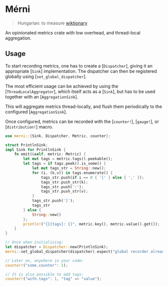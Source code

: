 # Mérni

> Hungarian: to measure
> [wiktionary](https://en.wiktionary.org/wiki/m%C3%A9r#Hungarian)

An opinionated metrics crate with low overhead, and thread-local aggregation.

## Usage

To start recording metrics, one has to create a [`Dispatcher`], giving it an
appropriate [`Sink`] implementation.
The dispatcher can then be registered globally using [`set_global_dispatcher`].

The most efficient usage can be achieved by using the [`ThreadLocalAggregator`],
which itself acts as a [`Sink`], but has to be used together with an [`AggregationSink`].

This will aggregate metrics thread-locally, and flush them periodically to the
configured [`AggregationSink`].

Once configured, metrics can be recorded with the [`counter!`], [`gauge!`], or [`distribution!`] macro.

```rust
use merni::{Sink, Dispatcher, Metric, counter};

struct PrintlnSink;
impl Sink for PrintlnSink {
    fn emit(&self, metric: Metric) {
        let mut tags = metric.tags().peekable();
        let tags = if tags.peek().is_some() {
            let mut tags_str = String::new();
            for (i, (k,v)) in tags.enumerate() {
                tags_str.push(if i == 0 { '[' } else { ',' });
                tags_str.push_str(k);
                tags_str.push(':');
                tags_str.push_str(v);
            }
            tags_str.push(']');
            tags_str
        } else {
            String::new()
        };
        println!("{}{tags}: {}", metric.key(), metric.value().get());
    }
}

// Once when initializing:
let dispatcher = Dispatcher::new(PrintlnSink);
merni::set_global_dispatcher(dispatcher).expect("global recorder already registered");

// Later on, anywhere in your code:
counter!("some.counter": 1);

// It is also possible to add tags:
counter!("with.tags": 1, "tag" => "value");
```
